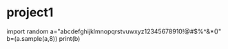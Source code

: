 # project1
import random
a="abcdefghijklmnopqrstvuwxyz12345678910!@#$%^&*()"
b=(a.sample(a,8))
print(b)
